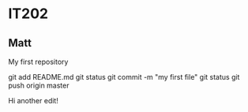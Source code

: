 # IT202
## Matt

My first repository

git add README.md
git status
git commit -m "my first file"
git status
git push origin master


Hi another edit!
